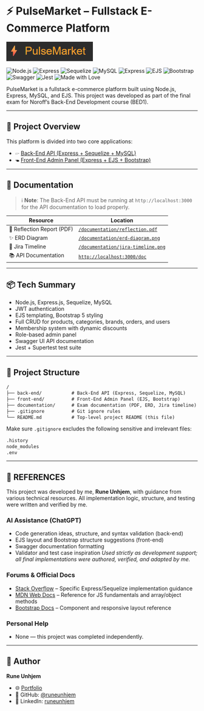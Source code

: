 # ⚡ PulseMarket – Fullstack E-Commerce Platform

![PulseMarket Logo](./back-end/public/images/logo.png)

![Node.js](https://img.shields.io/badge/Node.js-v20.11.1-339933?logo=node.js&logoColor=white) ![Express](https://img.shields.io/badge/Express-Backend-000000?logo=express&logoColor=white) ![Sequelize](https://img.shields.io/badge/Sequelize-ORM-blueviolet?logo=sequelize) ![MySQL](https://img.shields.io/badge/MySQL-Database-orange?logo=mysql) ![Express](https://img.shields.io/badge/Express-Frontend-000000?logo=express&logoColor=white) ![EJS](https://img.shields.io/badge/EJS-Templates-yellow?logo=ejs) ![Bootstrap](https://img.shields.io/badge/Bootstrap-5-purple?logo=bootstrap) ![Swagger](https://img.shields.io/badge/Swagger-API--Docs-lightgrey?logo=swagger) ![Jest](https://img.shields.io/badge/Tests-Jest%20+%20Supertest-red?logo=jest) ![Made with Love](https://img.shields.io/badge/Made%20with-%E2%9D%A4-red)

PulseMarket is a fullstack e-commerce platform built using Node.js, Express, MySQL, and EJS.
This project was developed as part of the final exam for Noroff’s Back-End Development course (BED1).

---

## 📂 Project Overview

This platform is divided into two core applications:

- 🖙 [Back-End API (Express + Sequelize + MySQL)](./back-end/README.md)
- 🖜 [Front-End Admin Panel (Express + EJS + Bootstrap)](./front-end/README.md)

---

## 📄 Documentation

> ℹ️ **Note**: The Back-End API must be running at `http://localhost:3000` for the API documentation to load properly.

| Resource                   | Location                                                                |
| -------------------------- | ----------------------------------------------------------------------- |
| 📝 Reflection Report (PDF) | [`/documentation/reflection.pdf`](./documentation/reflection.pdf)       |
| ✨ ERD Diagram             | [`/documentation/erd-diagram.png`](./documentation/erd-diagram.png)     |
| 🗽 Jira Timeline           | [`/documentation/jira-timeline.png`](./documentation/jira-timeline.png) |
| 📚 API Documentation       | [`http://localhost:3000/doc`](http://localhost:3000/doc)                |

---

## 📦 Tech Summary

- Node.js, Express.js, Sequelize, MySQL
- JWT authentication
- EJS templating, Bootstrap 5 styling
- Full CRUD for products, categories, brands, orders, and users
- Membership system with dynamic discounts
- Role-based admin panel
- Swagger UI API documentation
- Jest + Supertest test suite

---

## 📁 Project Structure

```plaintext
/
├── back-end/           # Back-End API (Express, Sequelize, MySQL)
├── front-end/          # Front-End Admin Panel (EJS, Bootstrap)
├── documentation/      # Exam documentation (PDF, ERD, Jira timeline)
├── .gitignore          # Git ignore rules
└── README.md           # Top-level project README (this file)
```

Make sure `.gitignore` excludes the following sensitive and irrelevant files:

```gitignore
.history
node_modules
.env
```

---

## 🥏 REFERENCES

This project was developed by me, **Rune Unhjem**, with guidance from various technical resources.
All implementation logic, structure, and testing were written and verified by me.

### AI Assistance (ChatGPT)

- Code generation ideas, structure, and syntax validation (back-end)
- EJS layout and Bootstrap structure suggestions (front-end)
- Swagger documentation formatting
- Validator and test case inspiration
  _Used strictly as development support; all final implementations were authored, verified, and adapted by me._

### Forums & Official Docs

- [Stack Overflow](https://stackoverflow.com/) – Specific Express/Sequelize implementation guidance
- [MDN Web Docs](https://developer.mozilla.org/) – Reference for JS fundamentals and array/object methods
- [Bootstrap Docs](https://getbootstrap.com/) – Component and responsive layout reference

### Personal Help

- None — this project was completed independently.

---

## 📗 Author

**Rune Unhjem**

- 🌐 [Portfolio](https://rundev-portfolio.netlify.app/)
- 🤝 GitHub: [@runeunhjem](https://github.com/runeunhjem)
- 💼 LinkedIn: [runeunhjem](https://www.linkedin.com/in/runeunhjem/)
